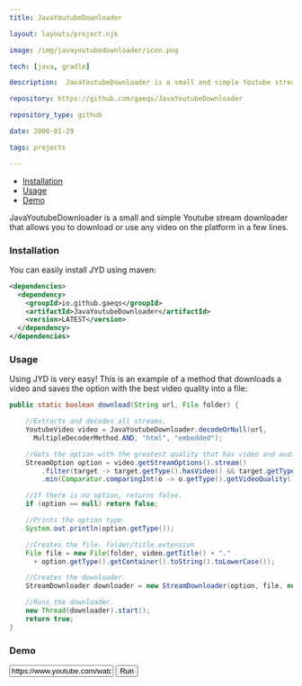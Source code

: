 ```yaml
---
title: JavaYoutubeDownloader

layout: layouts/project.njk

image: /img/javayoutubedownloader/icon.png

tech: [java, gradle]

description:  JavaYoutubeDownloader is a small and simple Youtube stream downloader that allows you to download or use any video on the platform in a few lines.

repository: https://github.com/gaeqs/JavaYoutubeDownloader

repository_type: github

date: 2000-01-29

tags: projects

---
```


- [Installation](#installation)
- [Usage](#usage)
- [Demo](#demo)

JavaYoutubeDownloader is a small and simple Youtube stream downloader that allows you to download or use any video on
the platform in a few lines.

### Installation

You can easily install JYD using maven:

```xml
<dependencies>
  <dependency>
    <groupId>io.github.gaeqs</groupId>
    <artifactId>JavaYoutubeDownloader</artifactId>
    <version>LATEST</version>
  </dependency>
</dependencies>
```

### Usage

Using JYD is very easy! This is an example of a method that downloads a video and saves the option with the best video
quality into a file:

```java
public static boolean download(String url, File folder) {

	//Extracts and decodes all streams.
	YoutubeVideo video = JavaYoutubeDownloader.decodeOrNull(url,
	  MultipleDecoderMethod.AND, "html", "embedded");

	//Gets the option with the greatest quality that has video and audio.
	StreamOption option = video.getStreamOptions().stream()
		.filter(target -> target.getType().hasVideo() && target.getType().hasAudio())
		.min(Comparator.comparingInt(o -> o.getType().getVideoQuality().ordinal())).orElse(null);

	//If there is no option, returns false.
	if (option == null) return false;

	//Prints the option type.
	System.out.println(option.getType());

	//Creates the file. folder/title.extension
	File file = new File(folder, video.getTitle() + "."
	  + option.getType().getContainer().toString().toLowerCase());

	//Creates the downloader.
	StreamDownloader downloader = new StreamDownloader(option, file, null);

	//Runs the downloader.
	new Thread(downloader).start();
	return true;
}
```

### Demo


<div class="jyd-demo">
  <input type="text" id="demo_input" name="demo_input" value="https://www.youtube.com/watch?v=ussCHoQttyQ">
  <button id="demo_input_button" onclick="alert('Hello world!')">Run</button>
</div>

<div id="demo_output"></div>

<script src="/js/jyd_demo.js"></script>
